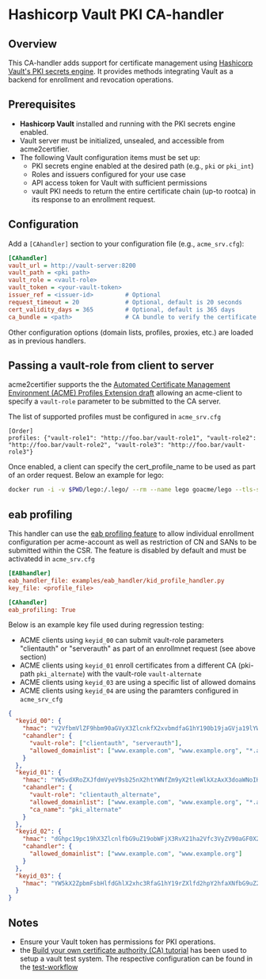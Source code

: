# Hashicorp Vault PKI CA-handler

## Overview

This CA-handler adds support for certificate management using [Hashicorp Vault's PKI secrets engine](https://developer.hashicorp.com/vault/docs/secrets/pki). It provides methods integrating Vault as a backend for enrollment and revocation operations.

## Prerequisites

- **Hashicorp Vault** installed and running with the PKI secrets engine enabled.
- Vault server must be initialized, unsealed, and accessible from acme2certifier.
- The following Vault configuration items must be set up:
  - PKI secrets engine enabled at the desired path (e.g., `pki` or `pki_int`)
  - Roles and issuers configured for your use case
  - API access token for Vault with sufficient permissions
  - vault PKI needs to return the entire certificate chain (up-to rootca) in its response to an enrollment request.

## Configuration

Add a `[CAhandler]` section to your configuration file (e.g., `acme_srv.cfg`):

```ini
[CAhandler]
vault_url = http://vault-server:8200
vault_path = <pki path>
vault_role = <vault-role>
vault_token = <your-vault-token>
issuer_ref = <issuer-id>         # Optional
request_timeout = 20             # Optional, default is 20 seconds
cert_validity_days = 365         # Optional, default is 365 days
ca_bundle = <path>               # CA bundle to verify the certificate presented by Vault server
```

Other configuration options (domain lists, profiles, proxies, etc.) are loaded as in previous handlers.

## Passing a vault-role from client to server

acme2certifier supports the the [Automated Certificate Management Environment (ACME) Profiles Extension draft](acme_profiling.md) allowing an acme-client to specify a `vault-role` parameter to be submitted to the CA server.

The list of supported profiles must be configured in `acme_srv.cfg`

```config
[Order]
profiles: {"vault-role1": "http://foo.bar/vault-role1", "vault-role2": "http://foo.bar/vault-role2", "vault-role3": "http://foo.bar/vault-role3"}
```

Once enabled, a client can specify the cert_profile_name to be used as part of an order request. Below an example for lego:

```bash
docker run -i -v $PWD/lego:/.lego/ --rm --name lego goacme/lego --tls-skip-verify -s https://<acme-srv> -a --email "lego@example.com" -d <fqdn> --http run --profile vault-role1
```

## eab profiling

This handler can use the [eab profiling feature](eab_profiling.md) to allow individual enrollment configuration per acme-account as well as restriction of CN and SANs to be submitted within the CSR. The feature is disabled by default and must be activatedd in `acme_srv.cfg`

```cfg
[EABhandler]
eab_handler_file: examples/eab_handler/kid_profile_handler.py
key_file: <profile_file>

[CAhandler]
eab_profiling: True
```

Below is an example key file used during regression testing:

- ACME clients using `keyid_00` can submit vault-role parameters "clientauth" or "serverauth" as part of an enrollmnet request (see above section)
- ACME clients using `keyid_01` enroll certificates from a different CA (pki-path `pki_alternate`) with the vault-role `vault-alternate`
- ACME clients using `keyid_03` are using a specific list of allowed domains
- ACME clients using `keyid_04` are using the paramters configured in `acme_srv_cfg`

```json
{
  "keyid_00": {
    "hmac": "V2VfbmVlZF9hbm90aGVyX3ZlcnkfX2xvbmdfaG1hY190b19jaGVja19lYWJfZm9yX2tleWlkXzAwX2FzX2xlZ29fZW5mb3JjZXNfYW5faG1hY19sb25nZXJfdGhhbl8yNTZfYml0cw",
    "cahandler": {
      "vault-role": ["clientauth", "serverauth"],
      "allowed_domainlist": ["www.example.com", "www.example.org", "*.acme"]
    }
  },
  "keyid_01": {
    "hmac": "YW5vdXRoZXJfdmVyeV9sb25nX2htYWNfZm9yX2tleWlkXzAxX3doaWNoIHdpbGxfYmUgdXNlZF9kdXJpbmcgcmVncmVzc2lvbg",
    "cahandler": {
      "vault-role": "clientauth_alternate",
      "allowed_domainlist": ["www.example.com", "www.example.org", "*.acme"],
      "ca_name": "pki_alternate"
    }
  },
  "keyid_02": {
    "hmac": "dGhpc19pc19hX3ZlcnlfbG9uZ19obWFjX3RvX21ha2Vfc3VyZV90aGF0X2l0c19tb3JlX3RoYW5fMjU2X2JpdHM",
    "cahandler": {
      "allowed_domainlist": ["www.example.com", "www.example.org"]
    }
  },
  "keyid_03": {
    "hmac": "YW5kX2ZpbmFsbHlfdGhlX2xhc3RfaG1hY19rZXlfd2hpY2hfaXNfbG9uZ2VyX3RoYW5fMjU2X2JpdHNfYW5kX3Nob3VsZF93b3Jr"
  }
}
```

## Notes

- Ensure your Vault token has permissions for PKI operations.
- the [Build your own certificate authority (CA) tutorial](https://developer.hashicorp.com/vault/tutorials/pki/pki-engine) has been used to setup a vault test system. The respective configuration can be found in the [test-workflow](../.github/actions/wf_specific/vault_ca_handler/vault_prep/action.ymlL108)
